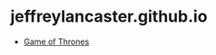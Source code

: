# jeffreylancaster.github.io

- [Game of Thrones](https://jeffreylancaster.github.io/game-of-thrones/)
